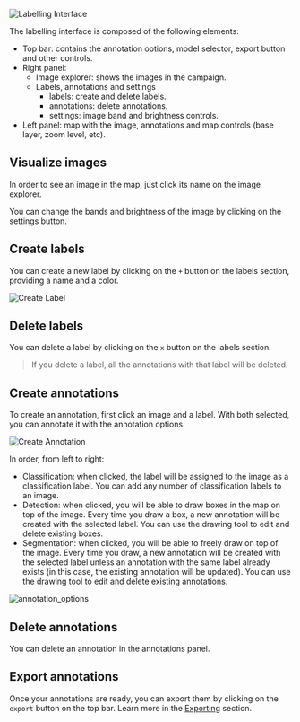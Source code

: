 ![Labelling Interface](../img/interface.png)

The labelling interface is composed of the following elements:

- Top bar: contains the annotation options, model selector, export button and other controls.
- Right panel:
    - Image explorer: shows the images in the campaign.
    - Labels, annotations and settings
        - labels: create and delete labels.
        - annotations: delete annotations.
        - settings: image band and brightness controls.
- Left panel: map with the image, annotations and map controls (base layer, zoom level, etc).

## Visualize images

In order to see an image in the map, just click its name on the image explorer.

You can change the bands and brightness of the image by clicking on the settings button.

## Create labels

You can create a new label by clicking on the `+` button on the labels section, providing a name and a color.

![Create Label](../img/labels.png)

## Delete labels

You can delete a label by clicking on the `x` button on the labels section.

> If you delete a label, all the annotations with that label will be deleted.

## Create annotations

To create an annotation, first click an image and a label. With both selected, you can annotate it with the annotation options.

![Create Annotation](../img/annotation.png)

In order, from left to right:

- Classification: when clicked, the label will be assigned to the image as a classification label. You can add any number of classification labels to an image.
- Detection: when clicked, you will be able to draw boxes in the map on top of the image. Every time you draw a box, a new annotation will be created with the selected label. You can use the drawing tool to edit and delete existing boxes.
- Segmentation: when clicked, you will be able to freely draw on top of the image. Every time you draw, a new annotation will be created with the selected label unless an annotation with the same label already exists (in this case, the existing annotation will be updated). You can use the drawing tool to edit and delete existing annotations.

![annotation_options](../img/annotations.png)

## Delete annotations

You can delete an annotation in the annotations panel.

## Export annotations

Once your annotations are ready, you can export them by clicking on the `export` button on the top bar. Learn more in the [Exporting](exporting.md) section.